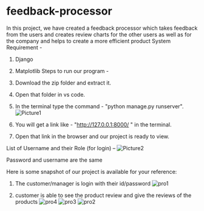 # feedback-processor

In this project, we have created a feedback processor which takes feedback from the users and creates review charts for the other users as well as for the company and helps to create a more efficient product System Requirement - 
1.	Django 
2.	Matplotlib 
Steps to run our program - 
1.	Download the zip folder and extract it. 
2.	Open that folder in vs code. 
3.	In the terminal type the command - "python manage.py runserver".
   ![Picture1](https://github.com/neha13rana/feedback-processor/assets/121093178/331f2c52-a686-45fd-bc73-d3f4a66af9b2)

5.	You will get a link like - "http://127.0.0.1:8000/ " in the terminal.
6.	Open that link in the browser and our project is ready to view. 

List of Username and their Role (for login) –
![Picture2](https://github.com/neha13rana/feedback-processor/assets/121093178/215d773f-b6ca-474c-8867-cf09c15ee6d5)

Password and username are the same 


Here is some snapshot of our project is available for your reference:
1) The customer/manager is login with their id/password 
![pro1](https://github.com/neha13rana/feedback-processor/assets/121093178/6e640250-95d9-4847-be69-77a13a34b6c6)

2) customer is able to see the product review and give the reviews of the products
![pro4](https://github.com/neha13rana/feedback-processor/assets/121093178/c4c7e0ad-4bf5-45c4-9d1b-7c566555631b)
![pro3](https://github.com/neha13rana/feedback-processor/assets/121093178/74dc136d-8981-45a5-93cb-3457a0f3c96a)
![pro2](https://github.com/neha13rana/feedback-processor/assets/121093178/94f25c9c-b1a5-4f67-87b4-dd7cd7ab654c)
